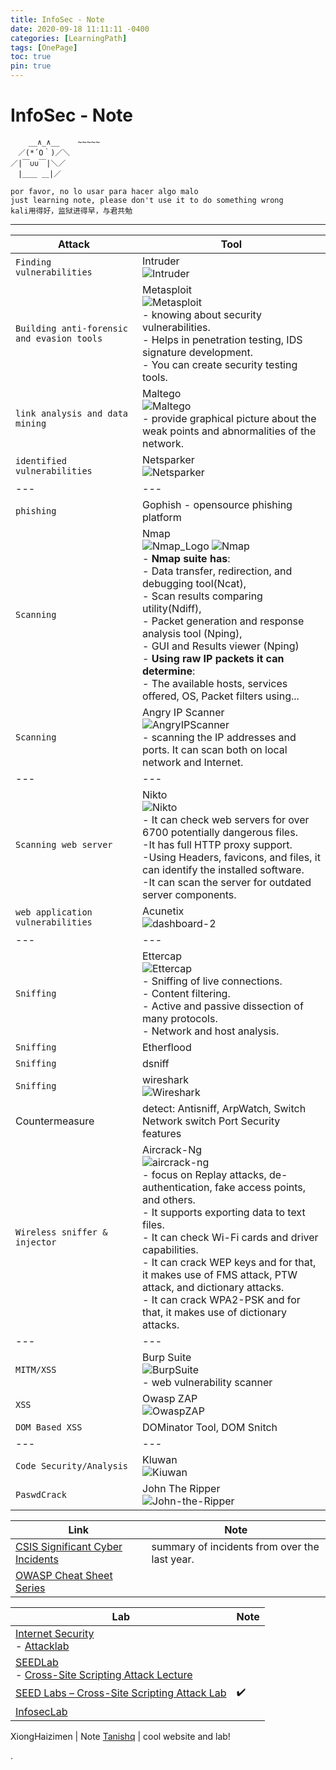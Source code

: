 ```yaml
---
title: InfoSec - Note
date: 2020-09-18 11:11:11 -0400
categories: [LearningPath]
tags: [OnePage]
toc: true
pin: true
---
```


# InfoSec - Note

```
    __∧_∧__    ~~~~~
　／(*´O｀)／＼
／|￣∪∪￣|＼／
　|＿＿ ＿|／

por favor, no lo usar para hacer algo malo
just learning note, please don't use it to do something wrong
kali用得好，监狱进得早，与君共勉

```

---

Attack | Tool
---|---
`Finding vulnerabilities` | Intruder <br>![Intruder](https://i.imgur.com/7BLUaKx.png)
`Building anti-forensic and evasion tools` | Metasploit <br>![Metasploit](https://i.imgur.com/wY3EGbF.png) <br> - knowing about security vulnerabilities. <br> - Helps in penetration testing, IDS signature development. <br> - You can create security testing tools.
`link analysis and data mining` | Maltego <br>![Maltego](https://i.imgur.com/oegrQtd.png) <br> - provide graphical picture about the weak points and abnormalities of the network.
`identified vulnerabilities` | Netsparker <br>![Netsparker](https://i.imgur.com/cuShMOy.jpg)
---|---
`phishing` | Gophish - opensource phishing platform |
`Scanning` | Nmap <br> ![Nmap_Logo](https://i.imgur.com/7b3NKgE.png) ![Nmap](https://i.imgur.com/K2OvK5H.png) <br> - **Nmap suite has**: <br> - Data transfer, redirection, and debugging tool(Ncat), <br> - Scan results comparing utility(Ndiff), <br> - Packet generation and response analysis tool (Nping), <br> - GUI and Results viewer (Nping) <br> - **Using raw IP packets it can determine**: <br> - The available hosts, services offered, OS, Packet filters using...
`Scanning` | Angry IP Scanner <br>![AngryIPScanner](https://i.imgur.com/5Qyj91h.png) <br> - scanning the IP addresses and ports. It can scan both on local network and Internet.
---|---
`Scanning web server` | Nikto <br>![Nikto](https://i.imgur.com/Kq5bZOe.png) <br> - It can check web servers for over 6700 potentially dangerous files. <br> -It has full HTTP proxy support. <br> -Using Headers, favicons, and files, it can identify the installed software. <br> -It can scan the server for outdated server components.
`web application vulnerabilities` | Acunetix <br>![dashboard-2](https://i.imgur.com/9oeYkzy.png)
---|---
`Sniffing` | Ettercap <br>![Ettercap](https://i.imgur.com/bVAdWxn.png) <br> - Sniffing of live connections. <br> - Content filtering. <br> - Active and passive dissection of many protocols. <br> - Network and host analysis.
`Sniffing` | Etherflood
`Sniffing` | dsniff
`Sniffing` | wireshark <br> ![Wireshark](https://i.imgur.com/L1ckSYt.png)
Countermeasure | detect: Antisniff, ArpWatch, Switch Network switch Port Security features
`Wireless sniffer & injector` | Aircrack-Ng <br>![aircrack-ng](https://i.imgur.com/wgVZxJJ.png) <br> - focus on Replay attacks, de-authentication, fake access points, and others. <br> - It supports exporting data to text files. <br> - It can check Wi-Fi cards and driver capabilities. <br> - It can crack WEP keys and for that, it makes use of FMS attack, PTW attack, and dictionary attacks. <br> - It can crack WPA2-PSK and for that, it makes use of dictionary attacks.
---|---
`MITM/XSS` | Burp Suite <br>![BurpSuite](https://i.imgur.com/IJkeA2y.png) <br> - web vulnerability scanner
`XSS` | Owasp ZAP <br>![OwaspZAP](https://i.imgur.com/t6cqHVy.png)
`DOM Based XSS` | DOMinator Tool, DOM Snitch
---|---
`Code Security/Analysis` | Kluwan <br> ![Kiuwan](https://i.imgur.com/PqQm3mh.png)
`PaswdCrack` | John The Ripper <br>![John-the-Ripper](https://i.imgur.com/zq4Ao7o.png)



Link | Note
---|---
[CSIS Significant Cyber Incidents](https://www.csis.org/programs/technology-policy-program/significant-cyber-incidents) | summary of incidents from over the last year.
[OWASP Cheat Sheet Series](https://cheatsheetseries.owasp.org/IndexASVS.html) |


Lab | Note
---|---
[Internet Security](http://site.iugaza.edu.ps/mammar/internet-security/) <br> - [Attacklab](http://site.iugaza.edu.ps/nour/fall-2012/security-disc/) |
[SEEDLab](https://seedsecuritylabs.org/lab_env.html) <br> - [Cross-Site Scripting Attack Lecture](https://www.youtube.com/watch?v=sFSq6dsDGzA&feature=youtu.be&ab_channel=KevinDu) |
[SEED Labs – Cross-Site Scripting Attack Lab](http://www.cis.syr.edu/~wedu/seed/Labs_12.04/Web/Web_XSS_Elgg/Web_XSS_Elgg.pdf) | ✔️
[InfosecLab](https://67327.cmuis.net/labs) | 


XiongHaizimen | Note
[Tanishq](https://tanishq.page/index.html) | cool website and lab!


.
